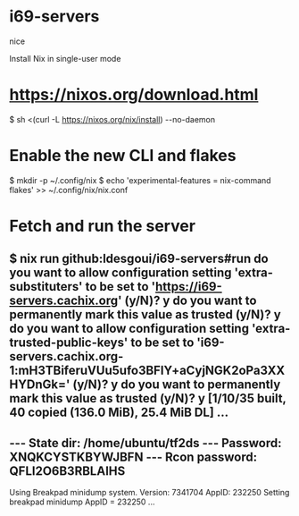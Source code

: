 # i69-servers
nice

 Install Nix in single-user mode
# https://nixos.org/download.html
$ sh <(curl -L https://nixos.org/nix/install) --no-daemon

# Enable the new CLI and flakes
$ mkdir -p ~/.config/nix
$ echo 'experimental-features = nix-command flakes' >> ~/.config/nix/nix.conf

# Fetch and run the server
$ nix run github:ldesgoui/i69-servers#run
do you want to allow configuration setting 'extra-substituters' to be set to 'https://i69-servers.cachix.org' (y/N)? y
do you want to permanently mark this value as trusted (y/N)? y
do you want to allow configuration setting 'extra-trusted-public-keys' to be set to 'i69-servers.cachix.org-1:mH3TBiferuVUu5ufo3BFlY+aCyjNGK2oPa3XXHYDnGk=' (y/N)? y
do you want to permanently mark this value as trusted (y/N)? y
[1/10/35 built, 40 copied (136.0 MiB), 25.4 MiB DL] ...
---
--- State dir:     /home/ubuntu/tf2ds
--- Password:      XNQKCYSTKBYWJBFN
--- Rcon password: QFLI2O6B3RBLAIHS
---
Using Breakpad minidump system. Version: 7341704 AppID: 232250
Setting breakpad minidump AppID = 232250
...

